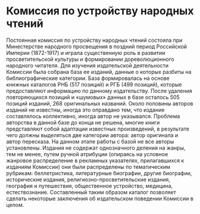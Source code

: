 # Комиссия по устройству народных чтений
Постоянная комиссия по устройству народных чтений состояла при Минестерстве народного просвещения в поздний период Российской Империи (1872-1917) и играла существенную роль в развитии просветительской культуры и формировании дореволюционного народного читателя. Для изучения издательской деятельности Комиссии была собрана база ее изданий, данные о которых разбиты на библиографические категории. База формировалась на основе книжных каталогов РНБ (517 позиций) и РГБ (499 позиций), которые предоставляют информацию по данному издательству. После удаления повторяющихся позиций и «шумовых» данных в базе осталось 505 позиций изданий, 268 оригинальных названий. Около половины авторов изданий не известны, иногда это оправдано тем, что издание составлялось коллективно, иногда автор не указывался. Проблема авторства в данной базе до конца не решена,  многие книги представляют собой адаптации известных произведений, в результате чего должны выделяться две категории автора: автор оригинала и автор пересказа. На данном этапе работы с базой не все авторы установлены.  Издания не содержат однозначного деления на жанры, тем не менее, путем ручной атрибуции (опираясь на условное жанровое распределение в рекламных указателях, прилагавшихся к изданиям Комиссии) они были распределены по тематическим рубрикам: беллетристика, литературные биографии, другие биографии, исторические издания, религиозно-просветительские издания, география и путешествия, общественное устройство, медицина, естествознание. Составленный таким образом каталог позволяет сделать некоторые заключения об издательском поведении Комиссии в целом. 
